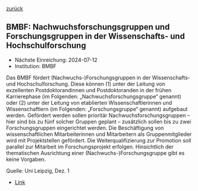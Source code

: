 [zurück](/funding/)

## BMBF: Nachwuchsforschungsgruppen und Forschungsgruppen in der Wissenschafts- und Hochschulforschung

* Nächste Einreichung: 2024-07-12
* Institution: BMBF

Das BMBF fördert (Nachwuchs-)Forschungsgruppen in der Wissenschafts- und Hochschulforschung. Diese können (1) unter der Leitung von exzellenten Postdoktorandinnen und Postdoktoranden in der frühen Karrierephase (im Folgenden: „Nachwuchsforschungsgruppe“ genannt) oder (2) unter der Leitung von etablierten Wissenschaftlerinnen und Wissenschaftlern (im Folgenden: „Forschungsgruppe“ genannt) aufgebaut werden. Gefördert werden sollen prioritär Nachwuchsforschungsgruppen – hier sind bis zu fünf solcher Gruppen geplant – zusätzlich sollen bis zu zwei Forschungsgruppen eingerichtet werden. Die Beschäftigung von wissenschaftlichen Mitarbeiterinnen und Mitarbeitern als Gruppenmitglieder wird mit Projektstellen gefördert. Die Weiterqualifizierung zur Promotion soll parallel zur Mitarbeit im Forschungsprojekt erfolgen. Hinsichtlich der thematischen Ausrichtung einer (Nachwuchs-)Forschungsgruppe gibt es keine Vorgaben.

Quelle: Uni Leipzig, Dez. 1

* [Link](https://www.bmbf.de/bmbf/shareddocs/bekanntmachungen/de/2024/04/2024-04-29-Bekanntmachung-Forschungsgruppen.html)